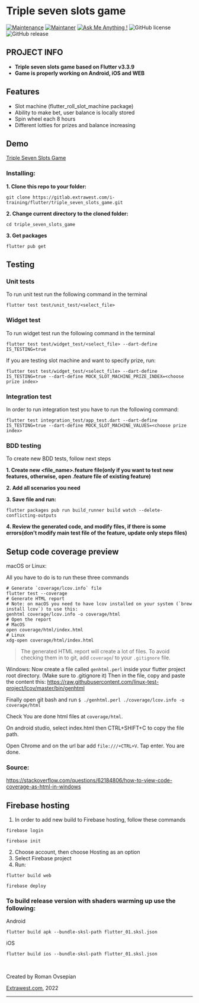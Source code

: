 # Triple seven slots game
[![Maintenance](https://img.shields.io/badge/Maintained%3F-yes-green.svg)]()
[![Maintaner](https://img.shields.io/static/v1?label=Roman%20Ovsepian&message=Maintainer&color=red)](mailto:roman.ovsepian@extrawest.com)
[![Ask Me Anything !](https://img.shields.io/badge/Ask%20me-anything-1abc9c.svg)]()
![GitHub license](https://img.shields.io/github/license/Naereen/StrapDown.js.svg)
![GitHub release](https://img.shields.io/badge/release-v1.0.0-blue)

## PROJECT INFO

- **Triple seven slots game based on Flutter v3.3.9**
- **Game is properly working on Android, iOS and WEB**


## Features

- Slot machine (flutter_roll_slot_machine package)
- Ability to make bet, user balance is locally stored
- Spin wheel each 8 hours
- Different lotties for prizes and balance increasing

## Demo

[Triple Seven Slots Game](https://triple-seven-slots.web.app)

### Installing:

**1. Clone this repo to your folder:**

```
git clone https://gitlab.extrawest.com/i-training/flutter/triple_seven_slots_game.git
```

**2. Change current directory to the cloned folder:**

```
cd triple_seven_slots_game
```

**3. Get packages**

```
flutter pub get
```

## Testing
### Unit tests
To run unit test run the following command in the terminal
```shell
flutter test test/unit_test/<select_file>
```

### Widget test
To run widget test run the following command in the terminal

```shell
flutter test test/widget_test/<select_file> --dart-define IS_TESTING=true
```
If you are testing slot machine and want to specify prize, run:

```shell
flutter test test/widget_test/<select_file> --dart-define IS_TESTING=true --dart-define MOCK_SLOT_MACHINE_PRIZE_INDEX=<choose prize index>
```

### Integration test
In order to run integration test you have to run the following command:

```shell
flutter test integration_test/app_test.dart --dart-define IS_TESTING=true --dart-define MOCK_SLOT_MACHINE_VALUES=<choose prize index>
```

### BDD testing
To create new BDD tests, follow next steps

**1. Create new <file_name>.feature file(only if you want to test new features, otherwise, open .feature file of existing feature)**

**2. Add all scenarios you need**

**3. Save file and run:**

```
flutter packages pub run build_runner build watch --delete-conflicting-outputs
```

**4. Review the generated code, and modify files, if there is some errors(don't modify main test file of the feature, update only steps files)**


## Setup code coverage preview

macOS or Linux:

All you have to do is to run these three commands
```shell
# Generate `coverage/lcov.info` file
flutter test --coverage
# Generate HTML report
# Note: on macOS you need to have lcov installed on your system (`brew install lcov`) to use this:
genhtml coverage/lcov.info -o coverage/html
# Open the report
# MacOS
open coverage/html/index.html
# Linux
xdg-open coverage/html/index.html
```

>The generated HTML report will create a lot of files. To avoid checking them in to git, add `coverage`/ to your `.gitignore` file.

Windows:
Now create a file called `genhtml.perl` inside your flutter project root directory. (Make sure to .gitignore it) Then in the file, copy and paste the content this: https://raw.githubusercontent.com/linux-test-project/lcov/master/bin/genhtml

Finally open git bash and run `$ ./genhtml.perl ./coverage/lcov.info -o coverage/html`

Check You are done html files at `coverage/html`.

On android studio, select index.html then CTRL+SHIFT+C to copy the file path.

Open Chrome and on the url bar add `file:///+CTRL+V`. Tap enter. You are done.

### Source:
https://stackoverflow.com/questions/62184806/how-to-view-code-coverage-as-html-in-windows
<br>


## Firebase hosting

1. In order to add new build to Firebase hosting, follow these commands

```shell
firebase login
```
```shell
firebase init
```
2. Choose account, then choose Hosting as an option
3. Select Firebase project
4. Run:
```shell
flutter build web
```
```shell
firebase deploy
```

### To build release version with shaders warming up use the following:
Android
```shell
flutter build apk --bundle-sksl-path flutter_01.sksl.json
```
iOS
```shell
flutter build ios --bundle-sksl-path flutter_01.sksl.json
```
<br>



Created by Roman Ovsepian

[Extrawest.com](https://www.extrawest.com), 2022

---